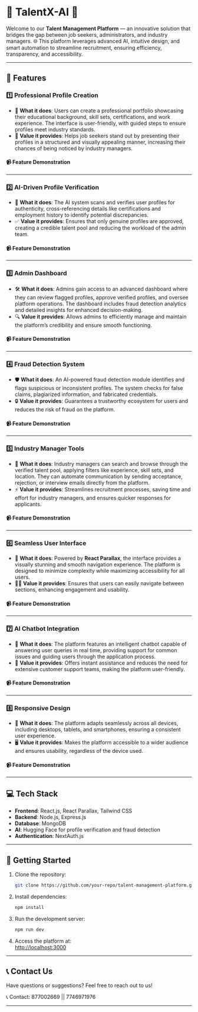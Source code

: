 
# 🌟 **TalentX-AI** 🌟  

Welcome to our **Talent Management Platform** — an innovative solution that bridges the gap between job seekers, administrators, and industry managers. 🌐 This platform leverages advanced AI, intuitive design, and smart automation to streamline recruitment, ensuring efficiency, transparency, and accessibility.  

---

## 🚀 **Features**  

### 1️⃣ **Professional Profile Creation**  
- 🎯 **What it does**: Users can create a professional portfolio showcasing their educational background, skill sets, certifications, and work experience. The interface is user-friendly, with guided steps to ensure profiles meet industry standards.  
- 🌟 **Value it provides**: Helps job seekers stand out by presenting their profiles in a structured and visually appealing manner, increasing their chances of being noticed by industry managers.  

#### 📹 **Feature Demonstration**  


---

### 2️⃣ **AI-Driven Profile Verification**  
- 🤖 **What it does**: The AI system scans and verifies user profiles for authenticity, cross-referencing details like certifications and employment history to identify potential discrepancies.  
- ✅ **Value it provides**: Ensures that only genuine profiles are approved, creating a credible talent pool and reducing the workload of the admin team.  

#### 📹 **Feature Demonstration**  
 

---

### 3️⃣ **Admin Dashboard**  
- 🛠️ **What it does**: Admins gain access to an advanced dashboard where they can review flagged profiles, approve verified profiles, and oversee platform operations. The dashboard includes fraud detection analytics and detailed insights for enhanced decision-making.  
- 🔍 **Value it provides**: Allows admins to efficiently manage and maintain the platform’s credibility and ensure smooth functioning.  

#### 📹 **Feature Demonstration**  


---

### 4️⃣ **Fraud Detection System**  
- 🛡️ **What it does**: An AI-powered fraud detection module identifies and flags suspicious or inconsistent profiles. The system checks for false claims, plagiarized information, and fabricated credentials.  
- 🔒 **Value it provides**: Guarantees a trustworthy ecosystem for users and reduces the risk of fraud on the platform.  

#### 📹 **Feature Demonstration**  


---

### 5️⃣ **Industry Manager Tools**  
- 👔 **What it does**: Industry managers can search and browse through the verified talent pool, applying filters like experience, skill sets, and location. They can automate communication by sending acceptance, rejection, or interview emails directly from the platform.  
- ⚡ **Value it provides**: Streamlines recruitment processes, saving time and effort for industry managers, and ensures quicker responses for applicants.  

#### 📹 **Feature Demonstration**  
 

---

### 6️⃣ **Seamless User Interface**  
- 🌌 **What it does**: Powered by **React Parallax**, the interface provides a visually stunning and smooth navigation experience. The platform is designed to minimize complexity while maximizing accessibility for all users.  
- 🚶‍♀️ **Value it provides**: Ensures that users can easily navigate between sections, enhancing engagement and usability.  

#### 📹 **Feature Demonstration**  
  

---

### 7️⃣ **AI Chatbot Integration**  
- 💬 **What it does**: The platform features an intelligent chatbot capable of answering user queries in real time, providing support for common issues and guiding users through the application process.  
- 🧠 **Value it provides**: Offers instant assistance and reduces the need for extensive customer support teams, making the platform user-friendly.  

#### 📹 **Feature Demonstration**  
 

---

### 8️⃣ **Responsive Design**  
- 📱 **What it does**: The platform adapts seamlessly across all devices, including desktops, tablets, and smartphones, ensuring a consistent user experience.  
- 🖥️ **Value it provides**: Makes the platform accessible to a wider audience and ensures usability, regardless of the device used.  

#### 📹 **Feature Demonstration**  


---

## 💻 **Tech Stack**  
- **Frontend**: React.js, React Parallax, Tailwind CSS  
- **Backend**: Node.js, Express.js  
- **Database**: MongoDB  
- **AI**: Hugging Face for profile verification and fraud detection  
- **Authentication**: NextAuth.js  

---

## 📂 **Getting Started**  

1. Clone the repository:  
   ```bash  
   git clone https://github.com/your-repo/talent-management-platform.git  
   ```  
2. Install dependencies:  
   ```bash  
   npm install  
   ```  
3. Run the development server:  
   ```bash  
   npm run dev  
   ```  
4. Access the platform at:  
   [http://localhost:3000](http://localhost:3000)  

---

## 📞 **Contact Us**  
Have questions or suggestions? Feel free to reach out to us! 

📞 Contact: 877002669 || 7746971976  

---  


